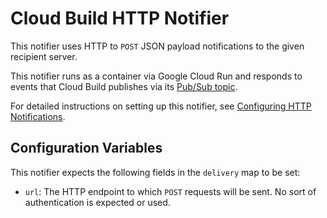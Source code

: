 # Cloud Build HTTP Notifier

This notifier uses HTTP to `POST` JSON payload notifications to the given
recipient server.

This notifier runs as a container via Google Cloud Run and responds to
events that Cloud Build publishes via its
[Pub/Sub topic](https://cloud.google.com/cloud-build/docs/send-build-notifications).

For detailed instructions on setting up this notifier,
see [Configuring HTTP Notifications](https://cloud.google.com/cloud-build/docs/configuring-notifications/configure-http).

## Configuration Variables

This notifier expects the following fields in the `delivery` map to be set:

- `url`: The HTTP endpoint to which `POST` requests will be sent. No sort of
authentication is expected or used.
